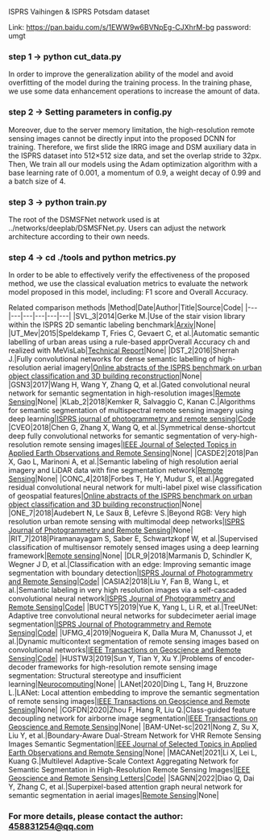 ISPRS Vaihingen & ISPRS Potsdam dataset 

Link: https://pan.baidu.com/s/1EWW9w6BVNpEg-CJXhrM-bg 
password: umgt 

### step 1 -> python cut_data.py
 In order to improve the generalization ability of the model and avoid overfitting of the model during the training process. In the training phase, we use some data enhancement operations to increase the amount of data.
 
### step 2 -> Setting parameters in config.py
Moreover, due to the server memory limitation, the high-resolution remote sensing images cannot be directly input into the proposed DCNN for training. 
Therefore, we first slide the IRRG image and DSM auxiliary data in the ISPRS dataset into 512×512 size data, and set the overlap stride to 32px.
Then, We train all our models using the Adam optimization algorithm with a base learning rate of 0.001, a momentum of 0.9, a weight decay of 0.99 and a batch size of 4. 

### step 3 -> python train.py
The root of the DSMSFNet network used is at ../networks/deeplab/DSMSFNet.py.
Users can adjust the network architecture according to their own needs.

### step 4 -> cd ./tools and python metrics.py
In order to be able to effectively verify the effectiveness of the proposed method, we use the classical evaluation metrics to evaluate the network model proposed in this model, including: F1 score and Overall Accuracy.


Related comparison methods
|Method|Date|Author|Title|Source|Code|
|---|---|---|---|---|---|
|SVL_3|2014|Gerke M.|Use of the stair vision library within the ISPRS 2D semantic labeling benchmark|[Arxiv](http://tailieuso.tlu.edu.vn/handle/DHTL/5106)|None|
|UT_Mev|2015|Speldekamp T, Fries C, Gevaert C, et al.|Automatic semantic labelling of urban areas using a rule-based apprOverall Accuracy ch and realized with MeVisLab|[Technical Report](https://webapps.itc.utwente.nl/librarywww/papers_2015/general/gerke_aut.pdf)|None|
|DST_2|2016|Sherrah J.|Fully convolutional networks for dense semantic labelling of high-resolution aerial imagery|[Online abstracts of the ISPRS benchmark on urban object classification and 3D building reconstruction](https://arxiv.org/pdf/1606.02585.pdf)|None|
|GSN3|2017|Wang H, Wang Y, Zhang Q, et al.|Gated convolutional neural network for semantic segmentation in high-resolution images|[Remote Sensing](https://www.mdpi.com/2072-4292/9/5/446/htm)|None|
|KLab_2|2018|Kemker R, Salvaggio C, Kanan C.|Algorithms for semantic segmentation of multispectral remote sensing imagery using deep learning|[ISPRS journal of photogrammetry and remote sensing](https://pdf.sciencedirectassets.com/271826/1-s2.0-S0924271618X00112/1-s2.0-S0924271618301229/main.pdf?X-Amz-Security-Token=IQoJb3JpZ2luX2VjEI7%2F%2F%2F%2F%2F%2F%2F%2F%2F%2FwEaCXVzLWVhc3QtMSJGMEQCIBoZCIoqzn%2BkTMpavGEI335nAkOTtupPXtw0Dl91%2B7WTAiBxi6Evz1gOxkhLFj8EPKy089BMRPwq63hAf6WUeeDTNCr6AwgnEAQaDDA1OTAwMzU0Njg2NSIMgKjldk1sEb8JpYiAKtcDEF1woCUCATq8Dx%2BpTm3cPW%2By%2FSfA5xmbCLzEngErcfeW3iknbab2VSzpLUrPGKU7fcKPlT5MWBIar1X5loWolXVGqqtY50Ed11cOw64sw3hgM0fVPtf42ZUkO%2BbOIa8p1cPN9uZ9i1O9nl9t67caXimz8BB%2FX%2FVqUALyLAU10osww2suEkyfqVquhSQ7RFMlwSRGtBg7Feq3QCKV28xuoQDwuGV9bWT5lU%2FLxySgfEnESL5FgiLrqctelJpHU3lwmul1dzbPMuwsRLwJOJLJ1GY%2Fyk3FNvc5Es7axeJin0QQF40TTO7dwi1qc9C%2BQthBAECnN1mlpsq9hUCuuAVJ%2FAgcXyqBBKgfP5EGCKhpZAOSQzgOji7drONHcyjU2H1Xeccq9qavB%2FPo0bdqKDLPpTCfntCx7SIivmXqasB9RlnWbEPpH58NqaNQMfWIkOfr6n%2FDHbrdNSG3C2LEqsSxqJavYSGvQqsTjqvBBnDnqPjRp6RTvmrAVLPhBGdKhwaNVtZb2sb2PMrdmKxUHp6L6hxlm0QH4RlTDsEllKuu5%2F2AQuXK%2BtU02%2FZ57%2B%2Fxw8QE0WO7YsYvbQ6wzGTnY4xshXA%2BLgITpsfJrnWijamt9KDC%2BdpJn2ynMPanmpIGOqYBsLo2KsxAQmQG44CLvP6eWdX0q1qS55fvEWDkqjL8OwS1moIQOAnN%2Bb3B7tJvYniQ70chKsC%2BXnPkFiK4d8G34oRkFtbHyxWh1Bwfara1ffAc9Rznn7DcHgYOUPS4bXlfYyTzQcJv2A%2FiZhdijHWirTT8%2B6foJLLl9Azh5SLJvXaX13XVpr2q99vNM5BByVDvmisyPwdCQjGxHRSshooPisfMCc522g%3D%3D&X-Amz-Algorithm=AWS4-HMAC-SHA256&X-Amz-Date=20220401T064754Z&X-Amz-SignedHeaders=host&X-Amz-Expires=300&X-Amz-Credential=ASIAQ3PHCVTY5TLFX2O6%2F20220401%2Fus-east-1%2Fs3%2Faws4_request&X-Amz-Signature=7336b8a1582c190916dab169d3f228c82f038428ba6ae82eb6c379492b31eee4&hash=c81a5aff5595a3ba28f73b8dede69dbde1b55968d7ed8c234857e2d3dd4ed00b&host=68042c943591013ac2b2430a89b270f6af2c76d8dfd086a07176afe7c76c2c61&pii=S0924271618301229&tid=spdf-fb40f2c9-544e-4b8b-beef-56b4b68643b9&sid=7892c08c7b057646487a93f3f41e2c82452egxrqa&type=client&ua=53075005575f525554&rr=6f4f60447f393ce2)|[Code](https://github.com/rmkemker/RIT-18)
|CVEO|2018|Chen G, Zhang X, Wang Q, et al.|Symmetrical dense-shortcut deep fully convolutional networks for semantic segmentation of very-high-resolution remote sensing images|[IEEE Journal of Selected Topics in Applied Earth Observations and Remote Sensing](https://ieeexplore.ieee.org/abstract/document/8326706)|None|
|CASDE2|2018|Pan X, Gao L, Marinoni A, et al.|Semantic labeling of high resolution aerial imagery and LiDAR data with fine segmentation network|[Remote Sensing](https://www.mdpi.com/2072-4292/10/5/743/htm)|None|
|CONC_4|2018|Forbes T, He Y, Mudur S, et al.|Aggregated residual convolutional neural network for multi-label pixel wise classification of geospatial features|[Online abstracts of the ISPRS benchmark on urban object classification and 3D building reconstruction](https://www.isprs.org/education/benchmarks/UrbanSemLab/results/papers/abstract_CONC1.pdf)|None|
|ONE_7|2018|Audebert N, Le Saux B, Lefèvre S.|Beyond RGB: Very high resolution urban remote sensing with multimodal deep networks|[ISPRS Journal of Photogrammetry and Remote Sensing](https://www.sciencedirect.com/science/article/pii/S0924271617301818)|None|
|RIT_7|2018|Piramanayagam S, Saber E, Schwartzkopf W, et al.|Supervised classification of multisensor remotely sensed images using a deep learning framework|[Remote sensing](https://www.mdpi.com/2072-4292/10/9/1429/htm)|None|
|DLR_9|2018|Marmanis D, Schindler K, Wegner J D, et al.|Classification with an edge: Improving semantic image segmentation with boundary detection|[ISPRS Journal of Photogrammetry and Remote Sensing](https://www.sciencedirect.com/science/article/pii/S092427161630572X)|[Code](https://github.com/deep-unlearn/ISPRS-Classification-With-an-Edge)|
|CASIA2|2018|Liu Y, Fan B, Wang L, et al.|Semantic labeling in very high resolution images via a self-cascaded convolutional neural network|[ISPRS Journal of Photogrammetry and Remote Sensing](https://www.sciencedirect.com/science/article/pii/S0924271617303854)|[Code](https://github.com/Yochengliu/ScasNet)|
|BUCTY5|2019|Yue K, Yang L, Li R, et al.|TreeUNet: Adaptive tree convolutional neural networks for subdecimeter aerial image segmentation|[ISPRS Journal of Photogrammetry and Remote Sensing](https://www.sciencedirect.com/science/article/pii/S0924271619301741)|[Code]()|
|UFMG_4|2019|Nogueira K, Dalla Mura M, Chanussot J, et al.|Dynamic multicontext segmentation of remote sensing images based on convolutional networks|[IEEE Transactions on Geoscience and Remote Sensing](https://ieeexplore.ieee.org/abstract/document/8727958)|[Code](https://github.com/keillernogueira/dynamic-rs-segmentation/)|
|HUSTW3|2019|Sun Y, Tian Y, Xu Y.|Problems of encoder-decoder frameworks for high-resolution remote sensing image segmentation: Structural stereotype and insufficient learning|[Neurocomputing](https://www.sciencedirect.com/science/article/pii/S0925231218313821)|None|
|LANet|2020|Ding L, Tang H, Bruzzone L.|LANet: Local attention embedding to improve the semantic segmentation of remote sensing images|[IEEE Transactions on Geoscience and Remote Sensing](https://ieeexplore.ieee.org/abstract/document/9102424)|None|
|CGFDN|2020|Zhou F, Hang R, Liu Q.|Class-guided feature decoupling network for airborne image segmentation|[IEEE Transactions on Geoscience and Remote Sensing](https://ieeexplore.ieee.org/abstract/document/9141325/)|None|
|BAM-UNet-sc|2021|Nong Z, Su X, Liu Y, et al.|Boundary-Aware Dual-Stream Network for VHR Remote Sensing Images Semantic Segmentation|[IEEE Journal of Selected Topics in Applied Earth Observations and Remote Sensing](https://ieeexplore.ieee.org/abstract/document/9416898/)|None|
|MACANet|2021|Li X, Lei L, Kuang G.|Multilevel Adaptive-Scale Context Aggregating Network for Semantic Segmentation in High-Resolution Remote Sensing Images|[IEEE Geoscience and Remote Sensing Letters](https://ieeexplore.ieee.org/document/9470922)|[Code](https://github.com/RSIP-NUDT/MACANet)|
|SAGNN|2022|Diao Q, Dai Y, Zhang C, et al.|Superpixel-based attention graph neural network for semantic segmentation in aerial images|[Remote Sensing](https://www.mdpi.com/2072-4292/14/2/305/htm)|None|


### For more details, please contact the author: 458831254@qq.com
